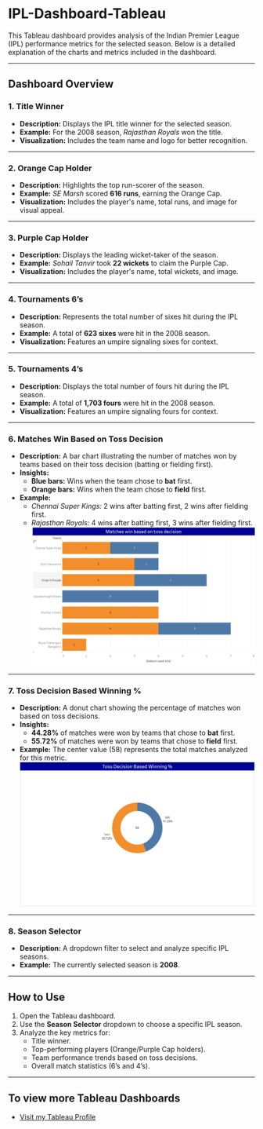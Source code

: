 # IPL-Dashboard-Tableau

This Tableau dashboard provides analysis of the Indian Premier League (IPL) performance metrics for the selected season. Below is a detailed explanation of the charts and metrics included in the dashboard.

---

## Dashboard Overview

### 1. **Title Winner**
- **Description:** Displays the IPL title winner for the selected season.
- **Example:** For the 2008 season, *Rajasthan Royals* won the title.
- **Visualization:** Includes the team name and logo for better recognition.

---

### 2. **Orange Cap Holder**
- **Description:** Highlights the top run-scorer of the season.
- **Example:** *SE Marsh* scored **616 runs**, earning the Orange Cap.
- **Visualization:** Includes the player's name, total runs, and image for visual appeal.

---

### 3. **Purple Cap Holder**
- **Description:** Displays the leading wicket-taker of the season.
- **Example:** *Sohail Tanvir* took **22 wickets** to claim the Purple Cap.
- **Visualization:** Includes the player's name, total wickets, and image.

---

### 4. **Tournaments 6’s**
- **Description:** Represents the total number of sixes hit during the IPL season.
- **Example:** A total of **623 sixes** were hit in the 2008 season.
- **Visualization:** Features an umpire signaling sixes for context.

---

### 5. **Tournaments 4’s**
- **Description:** Displays the total number of fours hit during the IPL season.
- **Example:** A total of **1,703 fours** were hit in the 2008 season.
- **Visualization:** Features an umpire signaling fours for context.

---

### 6. **Matches Win Based on Toss Decision**
- **Description:** A bar chart illustrating the number of matches won by teams based on their toss decision (batting or fielding first).
- **Insights:**
  - **Blue bars:** Wins when the team chose to **bat** first.
  - **Orange bars:** Wins when the team chose to **field** first.
- **Example:**
  - *Chennai Super Kings:* 2 wins after batting first, 2 wins after fielding first.
  - *Rajasthan Royals:* 4 wins after batting first, 3 wins after fielding first.
![pic1](https://github.com/BabySharmila26/IPL-Dashboard-Tableau/blob/main/Bar%20Chart.png)
---

### 7. **Toss Decision Based Winning %**
- **Description:** A donut chart showing the percentage of matches won based on toss decisions.
- **Insights:**
  - **44.28%** of matches were won by teams that chose to **bat** first.
  - **55.72%** of matches were won by teams that chose to **field** first.
- **Example:** The center value (58) represents the total matches analyzed for this metric.
![pic2](https://github.com/BabySharmila26/IPL-Dashboard-Tableau/blob/main/Donut%20Chart.png)
---

### 8. **Season Selector**
- **Description:** A dropdown filter to select and analyze specific IPL seasons.
- **Example:** The currently selected season is **2008**.

---

## How to Use
1. Open the Tableau dashboard.
2. Use the **Season Selector** dropdown to choose a specific IPL season.
3. Analyze the key metrics for:
   - Title winner.
   - Top-performing players (Orange/Purple Cap holders).
   - Team performance trends based on toss decisions.
   - Overall match statistics (6’s and 4’s).

---

## To view more Tableau Dashboards
- [Visit my Tableau Profile](https://public.tableau.com/app/profile/baby.sharmila.s)
